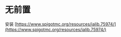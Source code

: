 # 无前置

安装 [https://www.spigotmc.org/resources/ialib.75974/](https://www.spigotmc.org/resources/ialib.75974/)

